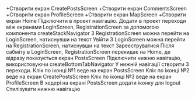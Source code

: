 +Створити екран CreatePostsScreen
+Створити екран CommentsScreen
+Створити екран ProfileScreen
+Створити екран MapScreen
+Створити екран Home
Підключити в проект навігацію.
Додати в проект переходи між екранами LoginScreen, RegistrationScreen за допомогою компонента createStackNavigator
З RegistrationScreen можна перейти на LoginScreen, натиснувши на текст Увійти
З LoginScreen можна перейти на RegistrationScreen, натиснувши на текст Зареєструватися
Після сабміту в LoginScreen, RegistrationScreen перекидає на Home, де відразу показується екран PostsScreen
Підключити нижню навігацію, використовуючи createBottomTabNavigator
У нижній навігації створити 3 переходи.
Клік по іконці №1 веде на екран PostsScreen
Клік по іконці №2 веде на екран CreatePostsScreen
Клік по іконці №3 веде на екран ProfileScreen
В хедері на екрані PostsScreen додати іконку для logout
Стилізувати нижню навігацію